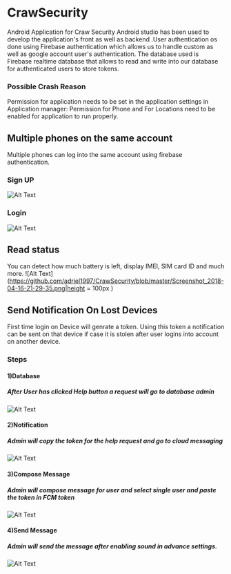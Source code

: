 # CrawSecurity
Android Application for Craw Security
Android studio has been used to develop the application's front as well as backend .User authentication os done using Firebase authentication which allows us to handle custom as well as google account user's authentication.  The database used is Firebase realtime database that allows to read and write into our database for authenticated users to store tokens.

### Possible Crash Reason
Permission for application needs to be set in the application settings in Application manager:
Permission for Phone and For Locations need to be enabled for application to run properly.

## Multiple phones on the same account
Multiple phones can log into the same account using firebase authentication.
### Sign UP
![Alt Text](https://github.com/adriel1997/CrawSecurity/blob/master/Screenshot_2018-04-16-21-29-43.png)
### Login
![Alt Text](https://github.com/adriel1997/CrawSecurity/blob/master/Screenshot_2018-04-16-21-29-39.png)

## Read status
You can detect how much battery is left, display IMEI, SIM card ID and much more.
![Alt Text](https://github.com/adriel1997/CrawSecurity/blob/master/Screenshot_2018-04-16-21-29-35.png|height = 100px )

## Send Notification On Lost Devices
First time login on Device will genrate a token. Using this token a notification can be sent on that device if case it is stolen after user logins into account on another device.

### Steps
#### 1)Database
##### After User has clicked Help button a request will go to database admin
![Alt Text](https://github.com/adriel1997/CrawSecurity/blob/master/database.PNG)
#### 2)Notification
##### Admin will copy the token for the help request and go to cloud messaging
![Alt Text](https://github.com/adriel1997/CrawSecurity/blob/master/notification.PNG)
#### 3)Compose Message
##### Admin will compose message for user and select single user and paste the token in FCM token
![Alt Text](https://github.com/adriel1997/CrawSecurity/blob/master/composemsg.PNG)
#### 4)Send Message
##### Admin will send the message after enabling sound in advance settings.
![Alt Text](https://github.com/adriel1997/CrawSecurity/blob/master/sendmsg.PNG)
